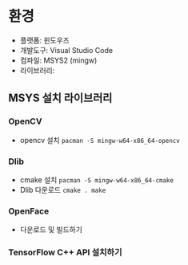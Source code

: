 # 환경
 - 플랫폼: 윈도우즈
 - 개발도구: Visual Studio Code
 - 컴파일: MSYS2 (mingw)
 - 라이브러리: 

## MSYS 설치 라이브러리
### OpenCV
- opencv 설치
`
pacman -S mingw-w64-x86_64-opencv
`
### Dlib
 - cmake 설치
`
pacman -S mingw-w64-x86_64-cmake
`
 - Dlib 다운로드
`
cmake .
make
`

### OpenFace
 - 다운로드 및 빌드하기

### TensorFlow C++ API 설치하기
